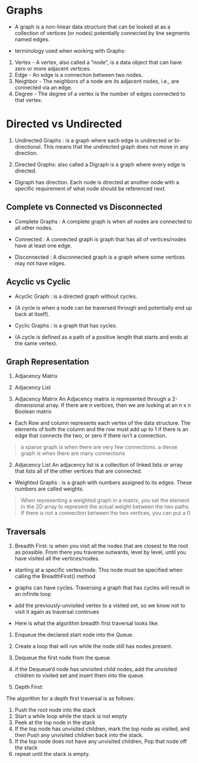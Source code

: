 # Graphs
 - A graph is a non-linear data structure that can be looked at as a collection of vertices (or nodes) potentially connected by line segments named edges.


- terminology used when working with Graphs:

1. Vertex - A vertex, also called a “node”, is a data object that can have zero or more adjacent vertices.
2. Edge - An edge is a connection between two nodes.
3. Neighbor - The neighbors of a node are its adjacent nodes, i.e., are connected via an edge.
4. Degree - The degree of a vertex is the number of edges connected to that vertex.

# Directed vs Undirected

1. Undirected Graphs :  is a graph where each edge is undirected or bi-directional. This means that the undirected graph does not move in any direction.


2. Directed Graphs:  also called a Digraph is a graph where every edge is directed.
- Digraph has direction. Each node is directed at another node with a specific requirement of what node should be referenced next.

## Complete vs Connected vs Disconnected

- Complete Graphs : A complete graph is when all nodes are connected to all other nodes.

- Connected : A connected graph is graph that has all of vertices/nodes have at least one edge.

- Disconnected : A disconnected graph is a graph where some vertices may not have edges.

## Acyclic vs Cyclic

- Acyclic Graph : is a directed graph without cycles.

 - (A cycle is when a node can be traversed through and potentially end up back at itself). 

- Cyclic Graphs : is a graph that has cycles.

- (A cycle is defined as a path of a positive length that starts and ends at the same vertex).

## Graph Representation
1. Adjacency Matrix
2. Adjacency List

1. Adjacency Matrix
An Adjacency matrix is represented through a 2-dimensional array. If there are n vertices, then we are looking at an n x n Boolean matrix

- Each Row and column represents each vertex of the data structure. The elements of both the column and the row must add up to 1 if there is an edge that connects the two, or zero if there isn’t a connection.

>  a sparse graph is when there are very few connections. a dense graph is when there are many connections


2. Adjacency List
An adjacency list is a collection of linked lists or array that lists all of the other vertices that are connected.


- Weighted Graphs : is a graph with numbers assigned to its edges. These numbers are called weights.

> When representing a weighted graph in a matrix, you set the element in the 2D array to represent the actual weight between the two paths. If there is not a connection between the two vertices, you can put a 0

## Traversals
1. Breadth First:  is when you visit all the nodes that are closest to the root as possible. From there you traverse outwards, level by level, until you have visited all the vertices/nodes.

- starting at a specific vertex/node. This node must be specified when calling the BreadthFirst() method
- graphs can have cycles. Traversing a graph that has cycles will result in an infinite loop
- add the previously-unvisited vertex to a visited set, so we know not to visit it again as traversal continues

- Here is what the algorithm breadth first traversal looks like:

1. Enqueue the declared start node into the Queue.
2. Create a loop that will run while the node still has nodes present.
3. Dequeue the first node from the queue
4. if the Dequeue‘d node has unvisited child nodes, add the unvisited children to visited set and insert them into the queue.


2. Depth First: 

The algorithm for a depth first traversal is as follows:

1. Push the root node into the stack
2. Start a while loop while the stack is not empty
3. Peek at the top node in the stack
4. If the top node has unvisited children, mark the top node as visited, and then Push any unvisited children back into the stack.
5. If the top node does not have any unvisited children, Pop that node off the stack
6. repeat until the stack is empty.


